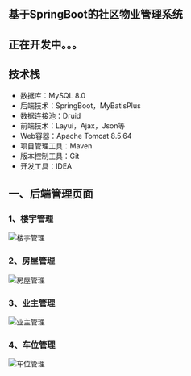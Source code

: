 ## 基于SpringBoot的社区物业管理系统

## 正在开发中。。。

## 技术栈

- 数据库：MySQL 8.0
- 后端技术：SpringBoot，MyBatisPlus
- 数据连接池：Druid
- 前端技术：Layui，Ajax，Json等
- Web容器：Apache Tomcat 8.5.64
- 项目管理工具：Maven
- 版本控制工具：Git
- 开发工具：IDEA


## 一、后端管理页面
### 1、楼宇管理
![楼宇管理](https://images.gitee.com/uploads/images/2021/0411/222349_8145e2c5_8169242.png "楼宇管理.png")

### 2、房屋管理
![房屋管理](https://images.gitee.com/uploads/images/2021/0411/222440_b21f09a3_8169242.png "房屋管理.png")

### 3、业主管理
![业主管理](https://images.gitee.com/uploads/images/2021/0411/222528_dfab43e7_8169242.png "业主管理.png")

### 4、车位管理
![车位管理](https://images.gitee.com/uploads/images/2021/0411/222605_21cf28cd_8169242.png "车位管理.png")
